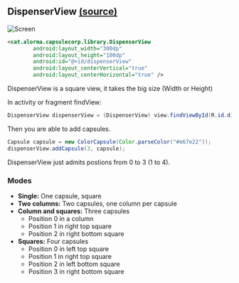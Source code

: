 ## DispenserView [(source)](https://github.com/alorma/capsulecorp/blob/master/Demo/src/main/res/layout/fragment_main.xml)

![Screen](https://raw2.github.com/alorma/capsulecorp/master/doc/art/screen_text.png)

``` xml
<cat.alorma.capsulecorp.library.DispenserView
        android:layout_width="300dp"
        android:layout_height="100dp"
        android:id="@+id/dispenserView"
        android:layout_centerVertical="true"
        android:layout_centerHorizontal="true" />
```

DispenserView is a square view, it takes the big size  (Width or Height)

In activity or fragment findView:

``` java
DispenserView dispenserView = (DispenserView) view.findViewById(R.id.dispenserView);
```

Then you are able to add capsules.

``` java
Capsule capsule = new ColorCapsule(Color.parseColor("#e67e22"));
dispenserView.addCapsule(3, capsule);
```

DispenserView just admits postions from 0 to 3 (1 to 4).

### Modes

* **Single:** One capsule, square
* **Two columns:** Two capsules, one column per capsule
* **Column and squares:** Three capsules
    * Position 0 in a column
    * Position 1 in right top square
    * Position 2 in right bottom square
* **Squares:** Four capsules
    * Position 0 in left top square
    * Position 1 in right top square
    * Position 2 in left bottom square
    * Position 3 in right bottom square